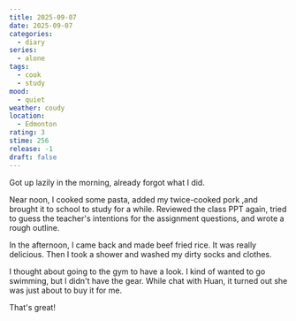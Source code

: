 ```yaml
---
title: 2025-09-07
date: 2025-09-07
categories:
  - diary
series:
  - alone
tags:
  - cook
  - study
mood:
  - quiet
weather: coudy
location:
  - Edmonton
rating: 3
stime: 256
release: -1
draft: false
---
```

Got up lazily in the morning, already forgot what I did.

Near noon, I cooked some pasta, added my twice-cooked pork ,and brought it to school to study for a while. Reviewed the class PPT again, tried to guess the teacher's intentions for the assignment questions, and wrote a rough outline.

In the afternoon, I came back and made beef fried rice. It was really delicious. Then I took a shower and washed my dirty socks and clothes.

I thought about going to the gym to have a look. I kind of wanted to go swimming, but I didn't have the gear. While chat with Huan, it turned out she was just about to buy it for me. 

That's great!
